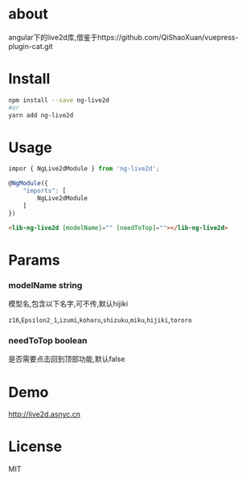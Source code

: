 # about
angular下的live2d库,借鉴于https://github.com/QiShaoXuan/vuepress-plugin-cat.git

# Install

``` bash
npm install --save ng-live2d
#or
yarn add ng-live2d
```

# Usage
``` js
impor { NgLive2dModule } from 'ng-live2d';

@NgModule({
    "imports": [
        NgLive2dModule
    ]
})
```
``` html
<lib-ng-live2d [modelName]="" [needToTop]=""></lib-ng-live2d>
```
# Params
### modelName string
模型名,包含以下名字,可不传,默认hijiki

`z16`,`Epsilon2_1`,`izumi`,`koharu`,`shizuku`,`miku`,`hijiki`,`tororo`

### needToTop boolean
是否需要点击回到顶部功能,默认false


# Demo
http://live2d.asnyc.cn

# License
MIT

